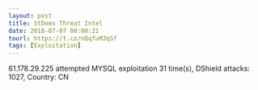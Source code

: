 ```yaml
---
layout: post
title: StDoms Threat Intel
date: 2018-07-07 00:00:21
tourl: https://t.co/nQqfuM3qSf
tags: [Exploitation]
---
```

61.178.29.225 attempted MYSQL exploitation 31 time(s), DShield attacks: 1027, Country: CN